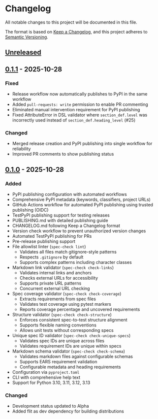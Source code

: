 # Changelog

All notable changes to this project will be documented in this file.

The format is based on [Keep a Changelog](https://keepachangelog.com/en/1.1.0/),
and this project adheres to [Semantic Versioning](https://semver.org/spec/v2.0.0.html).

## [Unreleased]

## [0.1.1] - 2025-10-28

### Fixed
- Release workflow now automatically publishes to PyPI in the same workflow
- Added `pull-requests: write` permission to enable PR commenting
- Eliminated manual intervention requirement for PyPI publishing
- Fixed AttributeError in DSL validator where `section_def.level` was incorrectly used instead of `section_def.heading_level` (#25)

### Changed
- Merged release creation and PyPI publishing into single workflow for reliability
- Improved PR comments to show publishing status

## [0.1.0] - 2025-10-28

### Added
- PyPI publishing configuration with automated workflows
- Comprehensive PyPI metadata (keywords, classifiers, project URLs)
- GitHub Actions workflow for automated PyPI publishing using trusted publishing (OIDC)
- TestPyPI publishing support for testing releases
- PUBLISHING.md with detailed publishing guide
- CHANGELOG.md following Keep a Changelog format
- Version check workflow to prevent unauthorized version changes
- Automated TestPyPI publishing for PRs
- Pre-release publishing support
- File allowlist linter (`spec-check lint`)
  - Validates all files match gitignore-style patterns
  - Respects `.gitignore` by default
  - Supports complex patterns including character classes
- Markdown link validator (`spec-check check-links`)
  - Validates internal links and anchors
  - Checks external URLs for accessibility
  - Supports private URL patterns
  - Concurrent external URL checking
- Spec coverage validator (`spec-check check-coverage`)
  - Extracts requirements from spec files
  - Validates test coverage using pytest markers
  - Reports coverage percentage and uncovered requirements
- Structure validator (`spec-check check-structure`)
  - Enforces consistent spec-to-test structure alignment
  - Supports flexible naming conventions
  - Allows unit tests without corresponding specs
- Unique spec ID validator (`spec-check check-unique-specs`)
  - Validates spec IDs are unique across files
  - Validates requirement IDs are unique within specs
- Markdown schema validator (`spec-check check-schema`)
  - Validates markdown files against configurable schemas
  - Supports EARS requirement validation
  - Configurable metadata and heading requirements
- Configuration via `pyproject.toml`
- CLI with comprehensive help text
- Support for Python 3.10, 3.11, 3.12, 3.13

### Changed
- Development status updated to Alpha
- Added flit as dev dependency for building distributions

[Unreleased]: https://github.com/TradeMe/spec-check/compare/v0.1.1...HEAD
[0.1.1]: https://github.com/TradeMe/spec-check/compare/v0.1.0...v0.1.1
[0.1.0]: https://github.com/TradeMe/spec-check/releases/tag/v0.1.0
